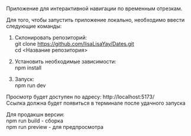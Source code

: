 Приложение для интерактивной навигации по временным отрезкам.

Для того, чтобы запустить приложение локально, необходимо ввести следующие команды:

1. Склонировать репозиторий:<br>
git clone https://github.com/lisaLisaYay/Dates.git<br>
сd <Название репозитория>

2. Установить необходимые зависимости:<br>
npm install

3. Запуск:<br>
npm run dev

Просмотр будет доступен по адресу: http://localhost:5173/<br>
Ссылка должна будет появиться в терминале после удачного запуска


Для продакшн версии:<br>
npm run build - сборка<br>
npm run preview - для предпросмотра
